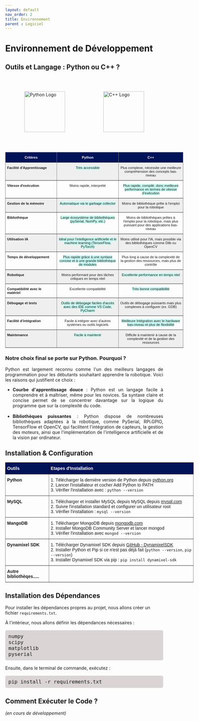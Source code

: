 ```yaml
---
layout: default
nav_order: 2
title: Environnement
parent : Logiciel
---
```


# Environnement de Développement 

## Outils et Langage : Python ou C++ ? 

<style>
.logos {
    display: flex;
    justify-content: space-around;
    align-items: center;
}

.logos img {
    width: 130px; 
    height: auto;
    background-color: transparent;
}
    </style>
<br><br>

<div class="logos">
    <img src="{{ site.baseurl }}/assets/img/logos/python_logo.jpg" alt="Python Logo">
    <img src="{{ site.baseurl }}/assets/img/logos/cpp_logo.png" alt="C++ Logo">
</div>

<br><br>

<style type="text/css">
.tg  {border-collapse:collapse;border-spacing:0;}
.tg td{border-color:black;border-style:solid;border-width:1px;font-family:Arial, sans-serif;font-size:14px;
  overflow:hidden;padding:10px 5px;word-break:normal;}
.tg th{border-color:black;border-style:solid;border-width:1px;font-family:Arial, sans-serif;font-size:14px;
  font-weight:normal;overflow:hidden;padding:10px 5px;word-break:normal;}
.tg .tg-qt50{background-color:#001258;border-color:inherit;color:#ffffff;font-family:Verdana, Geneva, sans-serif !important;
  font-size:11px;font-weight:bold;text-align:center;vertical-align:top}
.tg .tg-b131{background-color:#efefef;border-color:inherit;font-size:11px;text-align:center;vertical-align:top}
.tg .tg-dkpo{background-color:#001258;border-color:inherit;color:#ffffff;font-family:Verdana, Geneva, sans-serif !important;
  font-size:11px;font-weight:bold;text-align:center;vertical-align:middle}
.tg .tg-gzo9{border-color:inherit;font-size:11px;text-align:center;vertical-align:top}
.tg .tg-irt2{background-color:#efefef;border-color:inherit;font-size:11px;font-weight:bold;text-align:left;vertical-align:top}
.tg .tg-0p48{border-color:inherit;font-size:11px;font-weight:bold;text-align:left;vertical-align:top}
.tg .tg-1dax{border-color:inherit;font-size:11px;text-align:center;vertical-align:middle}
</style>
<table class="tg" style="undefined;table-layout: fixed; width: 568px"><colgroup>
<col style="width: 164.272727px">
<col style="width: 197.272727px">
<col style="width: 206.272727px">
</colgroup>
<thead>
  <tr>
    <th class="tg-qt50">Critères</th>
    <th class="tg-dkpo">Python</th>
    <th class="tg-qt50">C++</th>
  </tr></thead>
<tbody>
  <tr>
    <td class="tg-irt2">Facilité d'Apprentissage</td>
    <td class="tg-b131"><span style="background-color:#C9FFF5">Très accessible</span></td>
    <td class="tg-b131">Plus complexe, nécessite une meilleure compréhension des concepts bas-niveau</td>
  </tr>
  <tr>
    <td class="tg-0p48">Vitesse d'exécution</td>
    <td class="tg-gzo9">Moins rapide, interprété</td>
    <td class="tg-1dax"><span style="background-color:#C9FFF5">Plus rapide, compilé, donc meilleure performance en termes de vitesse d'exécution</span></td>
  </tr>
  <tr>
    <td class="tg-irt2">Gestion de la mémoire</td>
    <td class="tg-b131"><span style="background-color:#C9FFF5">Automatique via le garbage collector</span></td>
    <td class="tg-b131">Moins de bibliothèque prête à l'emploi pour la robotique </td>
  </tr>
  <tr>
    <td class="tg-0p48">Bibliothèque</td>
    <td class="tg-gzo9"><span style="background-color:#C9FFF5">Large écosystème de bibliothèques (pySerial, NumPy, etc.)</span></td>
    <td class="tg-gzo9">Moins de bibliothèques prêtes à l'emploi pour la robotique, mais plus puissant pour des applications bas-niveau</td>
  </tr>
  <tr>
    <td class="tg-irt2">Utilisation IA</td>
    <td class="tg-b131"><span style="background-color:#C9FFF5">Idéal pour l'intelligence artificielle et le machine learning (TensorFlow, PyTorch)</span></td>
    <td class="tg-b131">Moins utilisé pour l'IA, mais possible via des bibliothèques comme Dlib ou OpenCV</td>
  </tr>
  <tr>
    <td class="tg-0p48">Temps de développement</td>
    <td class="tg-gzo9"><span style="background-color:#C9FFF5">Plus rapide grâce à une syntaxe concise et à une grande bibliothèque de modules</span></td>
    <td class="tg-gzo9">Plus long à cause de la complexité de la gestion des ressources, mais plus de contrôle</td>
  </tr>
  <tr>
    <td class="tg-irt2">Robotique</td>
    <td class="tg-b131">Moins performant pour des tâches critiques en temps réel </td>
    <td class="tg-b131"><span style="background-color:#C9FFF5">Excellente performance en temps réel</span></td>
  </tr>
  <tr>
    <td class="tg-0p48">Compatibilité avec le matériel</td>
    <td class="tg-gzo9">Excellente compatibilité</td>
    <td class="tg-gzo9"><span style="background-color:#C9FFF5">Très bonne compatibilité</span></td>
  </tr>
  <tr>
    <td class="tg-irt2">Débogage et tests</td>
    <td class="tg-b131"><span style="background-color:#C9FFF5">Outils de débogage faciles d'accès avec des IDE comme VS Code, PyCharm</span></td>
    <td class="tg-b131">Outils de débogage puissants mais plus complexes à configurer (ex. GDB)</td>
  </tr>
  <tr>
    <td class="tg-0p48">Facilité d’intégration</td>
    <td class="tg-gzo9">Facile à intégrer avec d'autres systèmes ou outils logiciels</td>
    <td class="tg-gzo9"><span style="background-color:#C9FFF5">Meilleure Intégration avec le hardware bas-niveau et plus de flexibilité</span></td>
  </tr>
  <tr>
    <td class="tg-irt2">Maintenance</td>
    <td class="tg-b131"><span style="background-color:#C9FFF5">Facile à maintenir </span></td>
    <td class="tg-b131">Difficile à maintenir à cause de la complexité et de la gestion des ressources</td>
  </tr>
</tbody></table>


<div style="text-align: justify;">
    <div>
        <h3>Notre choix final se porte sur Python. <strong>Pourquoi ?</strong></h3>
        <p>Python est largement reconnu comme l'un des meilleurs langages de programmation pour les débutants souhaitant apprendre la robotique. Voici les raisons qui justifient ce choix :</p>
        <ul>
            <li><strong>Courbe d'apprentissage douce</strong> : Python est un langage facile à comprendre et à maîtriser, même pour les novices. Sa syntaxe claire et concise permet de se concentrer davantage sur la logique du programme que sur la complexité du code.</li><br>
            <li><strong>Bibliothèques puissantes</strong> : Python dispose de nombreuses bibliothèques adaptées à la robotique, comme PySerial, RPi.GPIO, TensorFlow et OpenCV, qui facilitent l'intégration de capteurs, la gestion des moteurs, ainsi que l'implémentation de l'intelligence artificielle et de la vision par ordinateur.</li>
        </ul>
    </div>
</div>

<!-- Mettre logo de python -->

## Installation & Configuration

<style type="text/css">
.tg  {border-collapse:collapse;border-spacing:0;}
.tg td{border-color:black;border-style:solid;border-width:1px;font-family:Arial, sans-serif;font-size:14px;
  overflow:hidden;padding:10px 5px;word-break:normal;}
.tg th{border-color:black;border-style:solid;border-width:1px;font-family:Arial, sans-serif;font-size:14px;
  font-weight:normal;overflow:hidden;padding:10px 5px;word-break:normal;}
.tg .tg-eqth{background-color:#001258;border-color:#000000;color:#ffffff;font-family:Verdana, Geneva, sans-serif !important;
  font-weight:bold;text-align:left;vertical-align:top}
.tg .tg-fymr{border-color:inherit;font-weight:bold;text-align:left;vertical-align:top}
.tg .tg-0pky{border-color:inherit;text-align:left;vertical-align:top}
</style>
<table class="tg" style="undefined;table-layout: fixed; width: 601px"><colgroup>
<col style="width: 139.2px">
<col style="width: 462.2px">
</colgroup>
<thead>
  <tr>
    <th class="tg-eqth">Outils</th>
    <th class="tg-eqth">Etapes d'Installation</th>
  </tr></thead>
<tbody>
  <tr>
    <td class="tg-fymr">Python</td>
    <td class="tg-0pky">
     1. Télécharger la dernière version de Python depuis <a href="https://www.python.org" target="_blank">python.org</a><br>
     2. Lancer l'installateur et cocher Add Python to PATH<br>
     3. Vérifier l'installation avec : <code>python --version</code>
</td>
  </tr>
  <tr>
    <td class="tg-fymr">MySQL</td>
    <td class="tg-0pky">
    1. Télécharger et installer MySQL depuis MySQL depuis <a href="https://www.mysql.com/" target="_blank"> mysql.com</a><br>
    2. Suivre l'installation standard et configurer un utilisateur root<br>
    3. Vérifier l'installation : <code>mysql --version</code></td>
  </tr>
  <tr>
    <td class="tg-fymr">MangoDB</td>
    <td class="tg-0pky">
    1. Télécharger MongoDB depuis <a href="https://www.mongodb.com/" target="_blank"> mongodb.com</a><br>
    2. Installer MongoDB Community Server et lancer mongod<br>
    3. Vérifier l'installation avec <code>mongod --version</code></td>
  </tr>
  <tr>
    <td class="tg-fymr">Dynamixel SDK</td>
    <td class="tg-0pky">
        1. Télécharger Dynamixel SDK depuis <a href="https://github.com/ROBOTIS-GIT/DynamixelSDK">GitHub - DynamixelSDK</a><br>
        2. Installer Python et Pip si ce n'est pas déjà fait (<code>python --version</code>, <code>pip --version</code>)<br>
        3. Installer Dynamixel SDK via pip : <code>pip install dynamixel-sdk</code>
    </td>
    </tr>
    <tr>
    <td class="tg-fymr">Autre bibliothèqes.....</td>
    <td class="tg-0pky">
    </td>
  </tr>
</tbody>
</table>

## Installation des Dépendances 

<style>
    .code-block {
        font-family: monospace;
        font-size: 16px;
        display: block;
        white-space: pre-wrap;
        background-color:rgb(218, 212, 212);
        padding: 10px;
        border-radius: 5px;
    }
</style>

Pour installer les dépendances propres au projet, nous allons créer un fichier <code>requirements.txt</code>.

À l'intérieur, nous allons définir les dépendances nécessaires :

<pre class="code-block">
numpy
scipy
matplotlib
pyserial
</pre>

Ensuite, dans le terminal de commande, exécutez :

<pre class="code-block">pip install -r requirements.txt</pre>

## Comment Exécuter le Code ? 

<i>(en cours de développement)</i>

